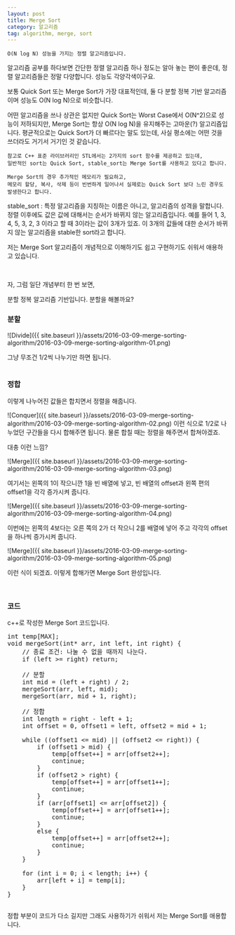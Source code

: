 ```yaml
---
layout: post
title: Merge Sort
category: 알고리즘
tag: algorithm, merge, sort
---
```


~~~
O(N log N) 성능을 가지는 정렬 알고리즘입니다.
~~~

알고리즘 공부를 하다보면 간단한 정렬 알고리즘 하나 정도는 알아 놓는 편이 좋은데,
정렬 알고리즘들은 정말 다양합니다. 성능도 각양각색이구요.

보통 Quick Sort 또는 Merge Sort가 가장 대표적인데, 
둘 다 분할 정복 기반 알고리즘이며 성능도 O(N log N)으로 비슷합니다.

어떤 알고리즘을 쓰나 상관은 없지만
Quick Sort는 Worst Case에서 O(N^2)으로 성능이 저하되지만, 
Merge Sort는 항상 O(N log N)을 유지해주는 고마운(?) 알고리즘입니다. 
평균적으로는 Quick Sort가 더 빠르다는 말도 있는데,
사실 평소에는 어떤 것을 쓰더라도 거기서 거기인 것 같습니다.

~~~
참고로 C++ 표준 라이브러리인 STL에서는 2가지의 sort 함수를 제공하고 있는데,
일반적인 sort는 Quick Sort, stable_sort는 Merge Sort를 사용하고 있다고 합니다.

Merge Sort의 경우 추가적인 메모리가 필요하고, 
메모리 할당, 복사, 삭제 등이 빈번하게 일어나서 실제로는 Quick Sort 보다 느린 경우도
발생한다고 합니다.
~~~

stable_sort
: 특정 알고리즘을 지칭하는 이름은 아니고, 알고리즘의 성격을 말합니다. 
정렬 이후에도 값은 값에 대해서는 순서가 바뀌지 않는 알고리즘입니다.
예를 들어 1, 3, 4, 5, 3, 2, 3 이라고 할 때
3이라는 값이 3개가 있죠. 이 3개의 값들에 대한 순서가 바뀌지 않는 알고리즘을 stable한 sort라고 합니다.


저는 Merge Sort 알고리즘이 개념적으로 이해하기도 쉽고 구현하기도 쉬워서
애용하고 있습니다.

<br>

자, 그럼 일단 개념부터 한 번 보면,

<p class="message">
분할 정복 알고리즘 기반입니다. 분할을 해볼까요?
</p>

### 분할

![Divide]({{ site.baseurl }}/assets/2016-03-09-merge-sorting-algorithm/2016-03-09-merge-sorting-algorithm-01.png)

그냥 무조건 1/2씩 나누기만 하면 됩니다.
<br><br>

### 정합

이렇게 나누어진 값들은 합치면서 정렬을 해줍니다.

![Conquer]({{ site.baseurl }}/assets/2016-03-09-merge-sorting-algorithm/2016-03-09-merge-sorting-algorithm-02.png)
이런 식으로 1/2로 나누었던 구간들을 다시 합해주면 됩니다.
물론 합칠 때는 정렬을 해주면서 합쳐야겠죠.

대충 이런 느낌?

![Merge]({{ site.baseurl }}/assets/2016-03-09-merge-sorting-algorithm/2016-03-09-merge-sorting-algorithm-03.png)

여기서는 왼쪽의 1이 작으니깐 1을 빈 배열에 넣고, 빈 배열의 offset과 왼쪽 편의
offset1을 각각 증가시켜 줍니다.

![Merge]({{ site.baseurl }}/assets/2016-03-09-merge-sorting-algorithm/2016-03-09-merge-sorting-algorithm-04.png)

이번에는 왼쪽의 4보다는 오른 쪽의 2가 더 작으니 2를 배열에 넣어 주고
각각의 offset을 하나씩 증가시켜 줍니다.

![Merge]({{ site.baseurl }}/assets/2016-03-09-merge-sorting-algorithm/2016-03-09-merge-sorting-algorithm-05.png)

이런 식이 되겠죠. 이렇게 합해가면 Merge Sort 완성입니다. 

<br>

### 코드

c++로 작성한 Merge Sort 코드입니다.

<pre class="prettyprint">
int temp[MAX];
void mergeSort(int* arr, int left, int right) {
    // 종료 조건: 나눌 수 없을 때까지 나눈다.
    if (left >= right) return;

    // 분할
    int mid = (left + right) / 2;
    mergeSort(arr, left, mid);
    mergeSort(arr, mid + 1, right);

    // 정합
    int length = right - left + 1;
    int offset = 0, offset1 = left, offset2 = mid + 1;

    while ((offset1 <= mid) || (offset2 <= right)) {
        if (offset1 > mid) {
            temp[offset++] = arr[offset2++];
            continue;
        }
        if (offset2 > right) {
            temp[offset++] = arr[offset1++];
            continue;
        }
        if (arr[offset1] <= arr[offset2]) {
            temp[offset++] = arr[offset1++];
            continue;
        }
        else {
            temp[offset++] = arr[offset2++];
            continue;
        }
    }

    for (int i = 0; i < length; i++) {
        arr[left + i] = temp[i];
    }
}

</pre>

정합 부분이 코드가 다소 길지만 그래도 사용하기가 쉬워서 저는 Merge Sort를 애용합니다.